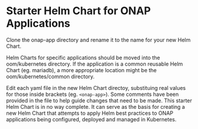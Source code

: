 # Starter Helm Chart for ONAP Applications

Clone the onap-app directory and rename it to the name for your new Helm Chart.

Helm Charts for specific applications should be moved into the oom/kubernetes 
directory. If the application is a common reusable Helm Chart (eg. mariadb), a 
more appropriate location might be the oom/kubernetes/common directory.

Edit each yaml file in the new Helm Chart directoy, substituing real values 
for those inside brackets (eg. `<onap-app>`). Some comments have been provided in
the file to help guide changes that need to be made. This starter Helm Chart is 
in no way complete. It can serve as the basis for creating a new Helm Chart that
attempts to apply Helm best practices to ONAP applications being configured,
deployed and managed in Kubernetes.
